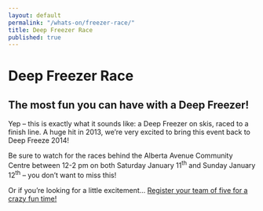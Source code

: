 ```yaml
---
layout: default
permalink: "/whats-on/freezer-race/"
title: Deep Freezer Race
published: true
---
```


# Deep Freezer Race

## The most fun you can have with a Deep Freezer!

Yep – this is exactly what it sounds like: a Deep Freezer on skis, raced to a finish line. A huge hit in 2013, we’re very excited to bring this event back to Deep Freeze 2014!

Be sure to watch for the races behind the Alberta Avenue Community Centre between 12-2 pm on both Saturday January 11<sup>th</sup> and Sunday January 12<sup>th</sup> – you don’t want to miss this!

Or if you’re looking for a little excitement... [Register your team of five for a crazy fun time!](/get-involved/participate/cool-runnin-race/)